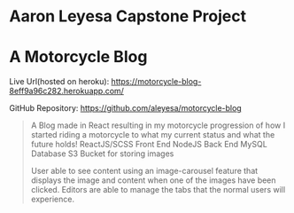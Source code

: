 # Aaron Leyesa Capstone Project
# A Motorcycle Blog
Live Url(hosted on heroku): 
https://motorcycle-blog-8eff9a96c282.herokuapp.com/

GitHub Repository: 
https://github.com/aleyesa/motorcycle-blog

> A Blog made in React resulting in my motorcycle progression of how I started riding a motorcycle to what my current status and what the future holds!
> ReactJS/SCSS Front End
> NodeJS Back End
> MySQL Database
> S3 Bucket for storing images
>
> User able to see content using an image-carousel feature that displays the image and content when one of the images have been clicked.
> Editors are able to manage the tabs that the normal users will experience.
